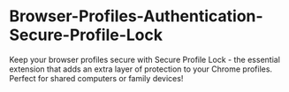 # Browser-Profiles-Authentication-Secure-Profile-Lock
Keep your browser profiles secure with Secure Profile Lock - the essential extension that adds an extra layer of protection to your Chrome profiles. Perfect for shared computers or family devices!
